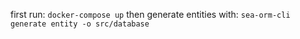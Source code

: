 first run: `docker-compose up`
then generate entities with: `sea-orm-cli generate entity -o src/database`
